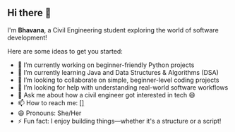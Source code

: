 ## Hi there 👋

I'm **Bhavana**, a Civil Engineering student exploring the world of software development!

Here are some ideas to get you started:

- 🧠 I’m currently working on beginner-friendly Python projects
- 🌱 I’m currently learning Java and Data Structures & Algorithms (DSA)
- 🤝 I’m looking to collaborate on simple, beginner-level coding projects
- 🤔 I’m looking for help with understanding real-world software workflows
- 💬 Ask me about how a civil engineer got interested in tech 😄
- 📫 How to reach me: [[]](https://www.linkedin.com/in/bhavana-rn)
- 😄 Pronouns: She/Her
- ⚡ Fun fact: I enjoy building things—whether it's a structure or a script!
